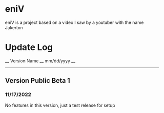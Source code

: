 # eniV
eniV is a project based on a video I saw by a youtuber with the name Jakerton

# Update Log

__ Version Name __  mm/dd/yyyy __
__________________________________________________________

## Version Public Beta 1
### 11/17/2022

No features in this version, just a test release for setup
